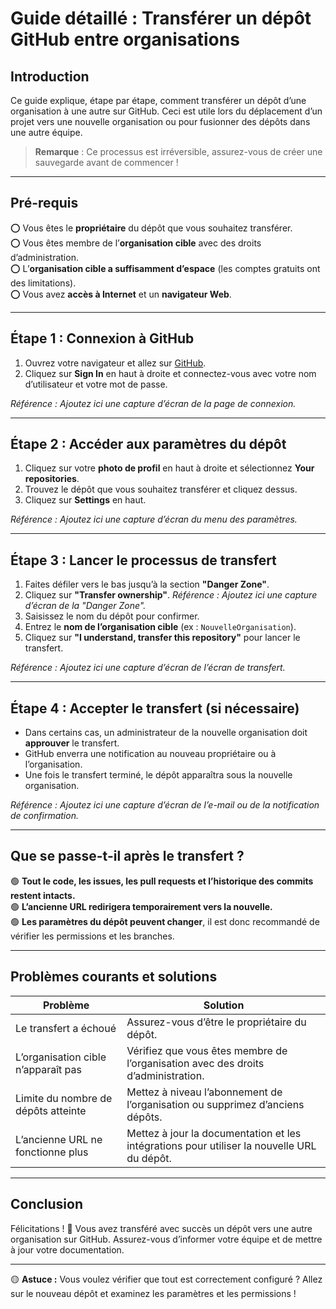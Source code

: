 # **Guide détaillé : Transférer un dépôt GitHub entre organisations**

## **Introduction**
Ce guide explique, étape par étape, comment transférer un dépôt d’une organisation à une autre sur GitHub. Ceci est utile lors du déplacement d’un projet vers une nouvelle organisation ou pour fusionner des dépôts dans une autre équipe.

> **Remarque** : Ce processus est irréversible, assurez-vous de créer une sauvegarde avant de commencer !

---

## **Pré-requis**
⭕ Vous êtes le **propriétaire** du dépôt que vous souhaitez transférer.  
⭕ Vous êtes membre de l’**organisation cible** avec des droits d’administration.  
⭕ L’**organisation cible a suffisamment d’espace** (les comptes gratuits ont des limitations).  
⭕ Vous avez **accès à Internet** et un **navigateur Web**.  

---

## **Étape 1 : Connexion à GitHub**
1. Ouvrez votre navigateur et allez sur [GitHub](https://github.com/).
2. Cliquez sur **Sign In** en haut à droite et connectez-vous avec votre nom d’utilisateur et votre mot de passe.

*Référence : Ajoutez ici une capture d’écran de la page de connexion.*

---

## **Étape 2 : Accéder aux paramètres du dépôt**
1. Cliquez sur votre **photo de profil** en haut à droite et sélectionnez **Your repositories**.
2. Trouvez le dépôt que vous souhaitez transférer et cliquez dessus.
3. Cliquez sur **Settings** en haut.

*Référence : Ajoutez ici une capture d’écran du menu des paramètres.*

---

## **Étape 3 : Lancer le processus de transfert**
1. Faites défiler vers le bas jusqu’à la section **"Danger Zone"**.
2. Cliquez sur **"Transfer ownership"**.
   *Référence : Ajoutez ici une capture d’écran de la "Danger Zone".*
3. Saisissez le nom du dépôt pour confirmer.
4. Entrez le **nom de l’organisation cible** (ex : `NouvelleOrganisation`).
5. Cliquez sur **"I understand, transfer this repository"** pour lancer le transfert.

*Référence : Ajoutez ici une capture d’écran de l’écran de transfert.*

---

## **Étape 4 : Accepter le transfert (si nécessaire)**
- Dans certains cas, un administrateur de la nouvelle organisation doit **approuver** le transfert.
- GitHub enverra une notification au nouveau propriétaire ou à l’organisation.
- Une fois le transfert terminé, le dépôt apparaîtra sous la nouvelle organisation.

*Référence : Ajoutez ici une capture d’écran de l’e-mail ou de la notification de confirmation.*

---

## **Que se passe-t-il après le transfert ?**
🟢 **Tout le code, les issues, les pull requests et l’historique des commits restent intacts.**  
🟢 **L’ancienne URL redirigera temporairement vers la nouvelle.**  
🟢 **Les paramètres du dépôt peuvent changer**, il est donc recommandé de vérifier les permissions et les branches.

---

## **Problèmes courants et solutions**
| Problème | Solution |
|----------|----------|
| Le transfert a échoué | Assurez-vous d’être le propriétaire du dépôt. |
| L’organisation cible n’apparaît pas | Vérifiez que vous êtes membre de l’organisation avec des droits d’administration. |
| Limite du nombre de dépôts atteinte | Mettez à niveau l’abonnement de l’organisation ou supprimez d’anciens dépôts. |
| L’ancienne URL ne fonctionne plus | Mettez à jour la documentation et les intégrations pour utiliser la nouvelle URL du dépôt. |

---

## **Conclusion**
Félicitations ! 🎉 Vous avez transféré avec succès un dépôt vers une autre organisation sur GitHub. Assurez-vous d’informer votre équipe et de mettre à jour votre documentation.

---

🟡 **Astuce :** Vous voulez vérifier que tout est correctement configuré ? Allez sur le nouveau dépôt et examinez les paramètres et les permissions !  